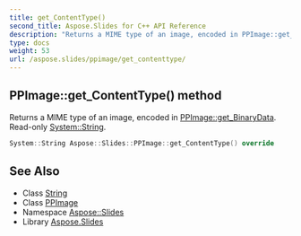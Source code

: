 ```yaml
---
title: get_ContentType()
second_title: Aspose.Slides for C++ API Reference
description: "Returns a MIME type of an image, encoded in PPImage::get_BinaryData. Read-only System::String."
type: docs
weight: 53
url: /aspose.slides/ppimage/get_contenttype/
---
```

## PPImage::get_ContentType() method


Returns a MIME type of an image, encoded in [PPImage::get_BinaryData](../get_binarydata/). Read-only [System::String](../../../system/string/).

```cpp
System::String Aspose::Slides::PPImage::get_ContentType() override
```

## See Also

* Class [String](../../../system/string/)
* Class [PPImage](../)
* Namespace [Aspose::Slides](../../)
* Library [Aspose.Slides](../../../)